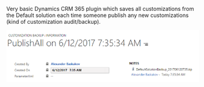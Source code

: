 ﻿Very basic Dynamics CRM 365 plugin which saves all customizations from the Default solution each time someone publish any new customizations (kind of customization audit/backup).

![Customizationbackup](customizationbackup.png)